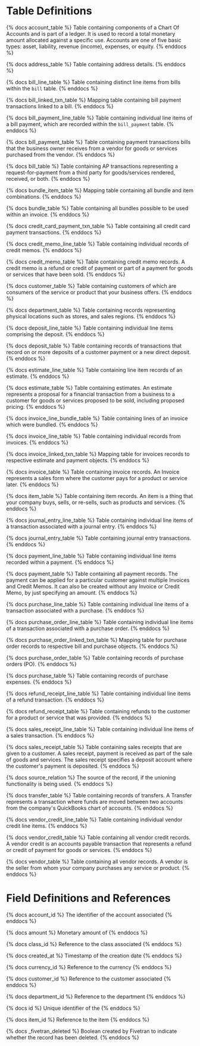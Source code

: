 # Table Definitions
{% docs account_table %}
Table containing components of a Chart Of Accounts and is part of a ledger. It is used to record a total monetary amount allocated against a specific use. Accounts are one of five basic types: asset, liability, revenue (income), expenses, or equity.
{% enddocs %}

{% docs address_table %}
Table containing address details.
{% enddocs %}

{% docs bill_line_table %}
Table containing distinct line items from bills within the `bill` table.
{% enddocs %}

{% docs bill_linked_txn_table %}
Mapping table containing bill payment transactions linked to a bill.
{% enddocs %}

{% docs bill_payment_line_table %}
Table containing individual line items of a bill payment, which are recorded within the `bill_payment` table.
{% enddocs %}

{% docs bill_payment_table %}
Table containing payment transactions bills that the business owner receives from a vendor for goods or services purchased from the vendor.
{% enddocs %}

{% docs bill_table %}
Table containing AP transactions representing a request-for-payment from a third party for goods/services rendered, received, or both.
{% enddocs %}

{% docs bundle_item_table %}
Mapping table containing all bundle and item combinations.
{% enddocs %}

{% docs bundle_table %}
Table containing all bundles possible to be used within an invoice.
{% enddocs %}

{% docs credit_card_payment_txn_table %}
Table containing all credit card payment transactions.
{% enddocs %}

{% docs credit_memo_line_table %}
Table containing individual records of credit memos.
{% enddocs %}

{% docs credit_memo_table %}
Table containing credit memo records. A credit memo is a refund or credit of payment or part of a payment for goods or services that have been sold.
{% enddocs %}

{% docs customer_table %}
Table containing customers of which are consumers of the service or product that your business offers.
{% enddocs %}

{% docs department_table %}
Table containing records representing physical locations such as stores, and sales regions.
{% enddocs %}

{% docs deposit_line_table %}
Table containing individual line items comprising the deposit.
{% enddocs %}

{% docs deposit_table %}
Table containing records of transactions that record on or more deposits of a customer payment or a new direct deposit.
{% enddocs %}

{% docs estimate_line_table %}
Table containing line item records of an estimate.
{% enddocs %}

{% docs estimate_table %}
Table containing estimates. An estimate represents a proposal for a financial transaction from a business to a customer for goods or services proposed to be sold, including proposed pricing.
{% enddocs %}

{% docs invoice_line_bundle_table %}
Table containing lines of an invoice which were bundled.
{% enddocs %}

{% docs invoice_line_table %}
Table containing individual records from invoices.
{% enddocs %}

{% docs invoice_linked_txn_table %}
Mapping table for invoices records to respective estimate and payment objects.
{% enddocs %}

{% docs invoice_table %}
Table containing invoice records. An Invoice represents a sales form where the customer pays for a product or service later.
{% enddocs %}

{% docs item_table %}
Table containing item records. An item is a thing that your company buys, sells, or re-sells, such as products and services.
{% enddocs %}

{% docs journal_entry_line_table %}
Table containing individual line items of a transaction associated with a journal entry.
{% enddocs %}

{% docs journal_entry_table %}
Table containing journal entry transactions.
{% enddocs %}

{% docs payment_line_table %}
Table containing individual line items recorded within a payment.
{% enddocs %}

{% docs payment_table %}
Table containing all payment records. The payment can be applied for a particular customer against multiple Invoices and Credit Memos. It can also be created without any Invoice or Credit Memo, by just specifying an amount.
{% enddocs %}

{% docs purchase_line_table %}
Table containing individual line items of a transaction associated with a purchase.
{% enddocs %}

{% docs purchase_order_line_table %}
Table containing individual line items of a transaction associated with a purchase order.
{% enddocs %}

{% docs purchase_order_linked_txn_table %}
Mapping table for purchase order records to respective bill and purchase objects.
{% enddocs %}

{% docs purchase_order_table %}
Table containing records of purchase orders (PO).
{% enddocs %}

{% docs purchase_table %}
Table containing records of purchase expenses.
{% enddocs %}

{% docs refund_receipt_line_table %}
Table containing individual line items of a refund transaction.
{% enddocs %}

{% docs refund_receipt_table %}
Table containing refunds to the customer for a product or service that was provided.
{% enddocs %}

{% docs sales_receipt_line_table %} 
Table containing individual line items of a sales transaction.
{% enddocs %}

{% docs sales_receipt_table %}
Table containing sales receipts that are given to a customer. A sales receipt, payment is received as part of the sale of goods and services. The sales receipt specifies a deposit account where the customer's payment is deposited.
{% enddocs %}

{% docs source_relation %}
The source of the record, if the unioning functionality is being used.
{% enddocs %}

{% docs transfer_table %}
Table containing records of transfers. A Transfer represents a transaction where funds are moved between two accounts from the company's QuickBooks chart of accounts.
{% enddocs %}

{% docs vendor_credit_line_table %}
Table containing individual vendor credit line items.
{% enddocs %}

{% docs vendor_credit_table %}
Table containing all vendor credit records. A vendor credit is an accounts payable transaction that represents a refund or credit of payment for goods or services.
{% enddocs %}

{% docs vendor_table %}
Table containing all vendor records. A vendor is the seller from whom your company purchases any service or product.
{% enddocs %}


# Field Definitions and References
{% docs account_id %} 
The identifier of the account associated 
{% enddocs %}

{% docs amount %}
Monetary amount of 
{% enddocs %}

{% docs class_id %}
Reference to the class associated 
{% enddocs %}

{% docs created_at %}
Timestamp of the creation date 
{% enddocs %}

{% docs currency_id %}
Reference to the currency 
{% enddocs %}

{% docs customer_id %}
Reference to the customer associated 
{% enddocs %}

{% docs department_id %}
Reference to the department 
{% enddocs %}

{% docs id %}
Unique identifier of the
{% enddocs %}

{% docs item_id %}
Reference to the item 
{% enddocs %}

{% docs _fivetran_deleted %}
Boolean created by Fivetran to indicate whether the record has been deleted.
{% enddocs %}